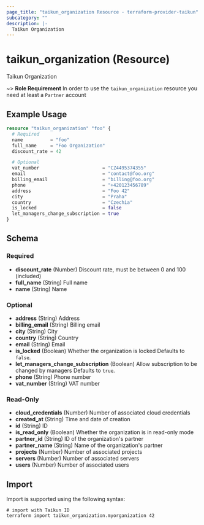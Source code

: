 ```yaml
---
page_title: "taikun_organization Resource - terraform-provider-taikun"
subcategory: ""
description: |-
  Taikun Organization
---
```


# taikun_organization (Resource)

Taikun Organization

~> **Role Requirement** In order to use the `taikun_organization` resource you need at least a `Partner` account

## Example Usage

```terraform
resource "taikun_organization" "foo" {
  # Required
  name          = "foo"
  full_name     = "Foo Organization"
  discount_rate = 42

  # Optional
  vat_number                       = "CZ4495374355"
  email                            = "contact@foo.org"
  billing_email                    = "billing@foo.org"
  phone                            = "+420123456789"
  address                          = "Foo 42"
  city                             = "Praha"
  country                          = "Czechia"
  is_locked                        = false
  let_managers_change_subscription = true
}
```

<!-- schema generated by tfplugindocs -->
## Schema

### Required

- **discount_rate** (Number) Discount rate, must be between 0 and 100 (included)
- **full_name** (String) Full name
- **name** (String) Name

### Optional

- **address** (String) Address
- **billing_email** (String) Billing email
- **city** (String) City
- **country** (String) Country
- **email** (String) Email
- **is_locked** (Boolean) Whether the organization is locked Defaults to `false`.
- **let_managers_change_subscription** (Boolean) Allow subscription to be changed by managers Defaults to `true`.
- **phone** (String) Phone number
- **vat_number** (String) VAT number

### Read-Only

- **cloud_credentials** (Number) Number of associated cloud credentials
- **created_at** (String) Time and date of creation
- **id** (String) ID
- **is_read_only** (Boolean) Whether the organization is in read-only mode
- **partner_id** (String) ID of the organization's partner
- **partner_name** (String) Name of the organization's partner
- **projects** (Number) Number of associated projects
- **servers** (Number) Number of associated servers
- **users** (Number) Number of associated users

## Import

Import is supported using the following syntax:

```shell
# import with Taikun ID
terraform import taikun_organization.myorganization 42
```
